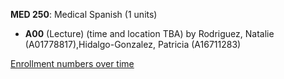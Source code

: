 **MED 250**: Medical Spanish (1 units)

- **A00** (Lecture) (time and location TBA) by Rodriguez, Natalie (A01778817),Hidalgo-Gonzalez, Patricia (A16711283)

[Enrollment numbers over time](./MED250.tsv)
